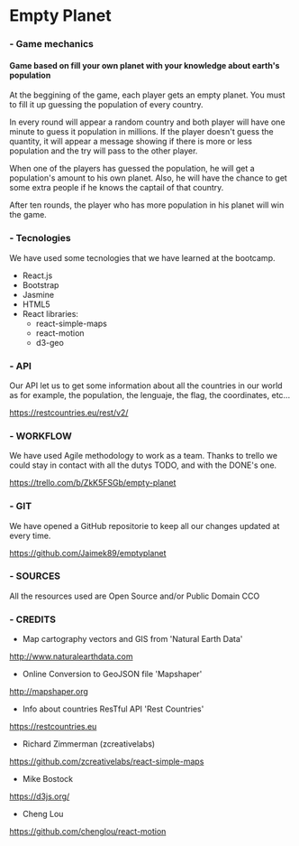 # Empty Planet

### - Game mechanics

#### Game based on fill your own planet with your knowledge about earth's population

At the beggining of the game, each player gets an empty planet. You must to fill it up guessing the population of every country.

In every round will appear a random country and both player will have one minute to guess it population in millions.
If the player doesn't guess the quantity, it will appear a message showing if there is more or less population and the try will pass to the other player.

When one of the players has guessed the population, he will get a population's amount to his own planet. Also, he will have the chance to get some extra people if he knows the captail of that country.

After ten rounds, the player who has more population in his planet will win the game.

### - Tecnologies

We have used some tecnologies that we have learned at the bootcamp.

- React.js
- Bootstrap
- Jasmine
- HTML5
- React libraries:
    - react-simple-maps
    - react-motion
    - d3-geo

### - API

Our API let us to get some information about all the countries in our world as for example, the population, the lenguaje, the flag, the coordinates, etc...

https://restcountries.eu/rest/v2/

### - WORKFLOW

We have used Agile methodology to work as a team. Thanks to trello we could stay in contact with all the dutys TODO, and with the DONE's one.

https://trello.com/b/ZkK5FSGb/empty-planet

### - GIT

We have opened a GitHub repositorie to keep all our changes updated at every time.

https://github.com/Jaimek89/emptyplanet

### - SOURCES

All the resources used are Open Source and/or Public Domain CCO

### - CREDITS

- Map cartography vectors and GIS from 'Natural Earth Data'

http://www.naturalearthdata.com

- Online Conversion to GeoJSON file 'Mapshaper'

http://mapshaper.org

- Info about countries ResTful API 'Rest Countries'

https://restcountries.eu

- Richard Zimmerman (zcreativelabs)

https://github.com/zcreativelabs/react-simple-maps

- Mike Bostock

https://d3js.org/

- Cheng Lou

https://github.com/chenglou/react-motion
